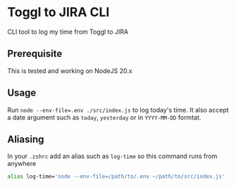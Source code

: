 # Toggl to JIRA CLI

CLI tool to log my time from Toggl to JIRA

## Prerequisite
This is tested and working on NodeJS 20.x

## Usage
Run `node --env-file=.env ./src/index.js` to log today's time. It also accept a date argument such as `today`, `yesterday` or in `YYYY-MM-DD` formtat.

## Aliasing
In your `.zshrc` add an alias such as `log-time` so this command runs from anywhere 

```bash
alias log-time='node --env-file=/path/to/.env ~/path/to/src/index.js'
```
